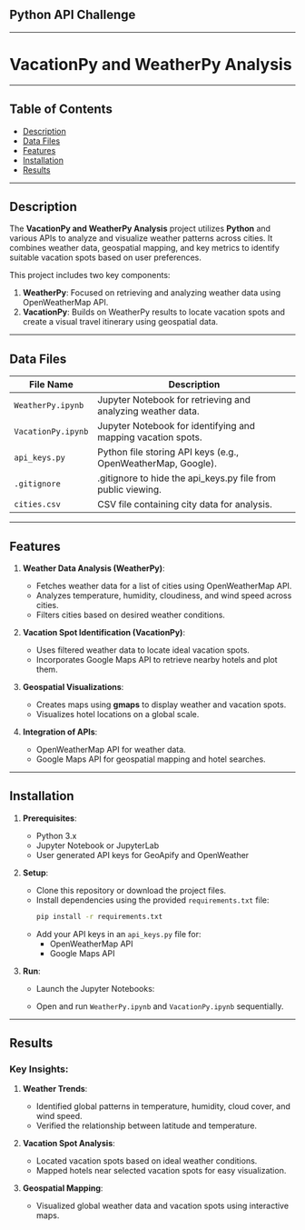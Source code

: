 ## Python API Challenge
---
# VacationPy and WeatherPy Analysis

---

## Table of Contents
- [Description](#description)
- [Data Files](#data-files)
- [Features](#features)
- [Installation](#installation)
- [Results](#results)

---

## Description

The **VacationPy and WeatherPy Analysis** project utilizes **Python** and various APIs to analyze and visualize weather patterns across cities. It combines weather data, geospatial mapping, and key metrics to identify suitable vacation spots based on user preferences.

This project includes two key components:
1. **WeatherPy**: Focused on retrieving and analyzing weather data using OpenWeatherMap API.
2. **VacationPy**: Builds on WeatherPy results to locate vacation spots and create a visual travel itinerary using geospatial data.

---

## Data Files

| File Name                 | Description                                                   |
|---------------------------|---------------------------------------------------------------|
| `WeatherPy.ipynb`         | Jupyter Notebook for retrieving and analyzing weather data.   |
| `VacationPy.ipynb`        | Jupyter Notebook for identifying and mapping vacation spots.  |
| `api_keys.py`             | Python file storing API keys (e.g., OpenWeatherMap, Google).  |
| `.gitignore`              | .gitignore to hide the api_keys.py file from public viewing.  |
| `cities.csv`              | CSV file containing city data for analysis.                  |

---

## Features

1. **Weather Data Analysis (WeatherPy)**:
   - Fetches weather data for a list of cities using OpenWeatherMap API.
   - Analyzes temperature, humidity, cloudiness, and wind speed across cities.
   - Filters cities based on desired weather conditions.

2. **Vacation Spot Identification (VacationPy)**:
   - Uses filtered weather data to locate ideal vacation spots.
   - Incorporates Google Maps API to retrieve nearby hotels and plot them.

3. **Geospatial Visualizations**:
   - Creates maps using **gmaps** to display weather and vacation spots.
   - Visualizes hotel locations on a global scale.

4. **Integration of APIs**:
   - OpenWeatherMap API for weather data.
   - Google Maps API for geospatial mapping and hotel searches.

---

## Installation

1. **Prerequisites**:
   - Python 3.x
   - Jupyter Notebook or JupyterLab
   - User generated API keys for GeoApify and OpenWeather

2. **Setup**:
   - Clone this repository or download the project files.
   - Install dependencies using the provided `requirements.txt` file:
     ```bash
     pip install -r requirements.txt
     ```
   - Add your API keys in an `api_keys.py` file for:
     - OpenWeatherMap API
     - Google Maps API

3. **Run**:
   - Launch the Jupyter Notebooks:
     
   - Open and run `WeatherPy.ipynb` and `VacationPy.ipynb` sequentially.

---

## Results

### Key Insights:

1. **Weather Trends**:
   - Identified global patterns in temperature, humidity, cloud cover, and wind speed.
   - Verified the relationship between latitude and temperature.

2. **Vacation Spot Analysis**:
   - Located vacation spots based on ideal weather conditions.
   - Mapped hotels near selected vacation spots for easy visualization.

3. **Geospatial Mapping**:
   - Visualized global weather data and vacation spots using interactive maps.